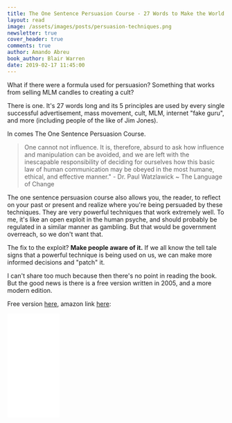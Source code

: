 ```yaml
---
title: The One Sentence Persuasion Course - 27 Words to Make the World Do Your Bidding
layout: read
image: /assets/images/posts/persuasion-techniques.png
newsletter: true
cover_header: true
comments: true
author: Amando Abreu
book_author: Blair Warren
date: 2019-02-17 11:45:00
---
```

What if there were a formula used for persuasion? Something that works from selling MLM candles to creating a cult?

There is one. It's 27 words long and its 5 principles are used by every single successful advertisement, mass movement, cult, MLM, internet "fake guru", and more (including people of the like of Jim Jones).

In comes The One Sentence Persuasion Course.

> One cannot not influence. It is, therefore, absurd to ask how influence and manipulation can be avoided, and we are left with the inescapable responsibility of deciding for ourselves how this basic law of human communication may be obeyed in the most humane, ethical, and effective manner." - Dr. Paul Watzlawick ~ The Language of Change

The one sentence persuasion course also allows you, the reader, to reflect on your past or present and realize where you're being persuaded by these techniques. They are very powerful techniques that work extremely well. To me, it's like an open exploit in the human psyche, and should probably be regulated in a similar manner as gambling. But that would be government overreach, so we don't want that.

The fix to the exploit? **Make people aware of it.** If we all know the tell tale signs that a powerful technique is being used on us, we can make more informed decisions and "patch" it.

I can't share too much because then there's no point in reading the book. But the good news is there is a free version written in 2005, and a more modern edition.

Free version [here](https://axerosolutions.com/attachment?file=IYxiXuQodT44eOrBSj9G%2Fw%3D%3D), amazon link [here](https://www.amazon.com/gp/product/B00AAF5GJK/ref=as_li_tl?ie=UTF8&camp=1789&creative=9325&creativeASIN=B00AAF5GJK&linkCode=as2&tag=aabreu0c-20&linkId=7a829a8b6f08ba0bdcebd2a669cac925):

<iframe style="width:120px;height:240px;" marginwidth="0" marginheight="0" scrolling="no" frameborder="0" src="//ws-na.amazon-adsystem.com/widgets/q?ServiceVersion=20070822&OneJS=1&Operation=GetAdHtml&MarketPlace=US&source=ac&ref=qf_sp_asin_til&ad_type=product_link&tracking_id=aabreu0c-20&marketplace=amazon&amp;region=US&placement=B00AAF5GJK&asins=B00AAF5GJK&linkId=f3570de484e93120cd262bbec81501bd&show_border=false&link_opens_in_new_window=false&price_color=333333&title_color=0066C0&bg_color=FFFFFF">
    </iframe>